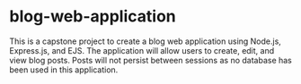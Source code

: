 # blog-web-application
This is a capstone project to create a blog web application using Node.js, Express.js, and EJS. The application will allow users to create, edit, and view blog posts. Posts will not persist between sessions as no database has been used in this application. 
